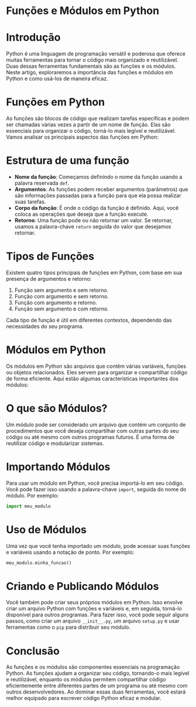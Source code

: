 
# Funções e Módulos em Python

# Introdução
Python é uma linguagem de programação versátil e poderosa que oferece muitas ferramentas para tornar o código mais organizado e reutilizável. Duas dessas ferramentas fundamentais são as funções e os módulos. Neste artigo, exploraremos a importância das funções e módulos em Python e como usá-los de maneira eficaz.

# Funções em Python

As funções são blocos de código que realizam tarefas específicas e podem ser chamadas várias vezes a partir de um nome de função. Elas são essenciais para organizar o código, torná-lo mais legível e reutilizável. Vamos analisar os principais aspectos das funções em Python:

# Estrutura de uma função

-  **Nome da função**: Começamos definindo o nome da função usando a palavra reservada `def`.
-  **Argumentos**: As funções podem receber argumentos (parâmetros) que são informações passadas para a função para que ela possa realizar suas tarefas.
-  **Corpo da função**: É onde o código da função é definido. Aqui, você coloca as operações que deseja que a função execute.
-  **Retorno**: Uma função pode ou não retornar um valor. Se retornar, usamos a palavra-chave `return` seguida do valor que desejamos retornar.

# Tipos de Funções

Existem quatro tipos principais de funções em Python, com base em sua presença de argumentos e retorno:

1. Função sem argumento e sem retorno.
2. Função com argumento e sem retorno.
3. Função com argumento e retorno.
4. Função sem argumento e com retorno.

Cada tipo de função é útil em diferentes contextos, dependendo das necessidades do seu programa.

# Módulos em Python

Os módulos em Python são arquivos que contêm várias variáveis, funções ou objetos relacionados. Eles servem para organizar e compartilhar código de forma eficiente. Aqui estão algumas características importantes dos módulos:

# O que são Módulos?

Um módulo pode ser considerado um arquivo que contém um conjunto de procedimentos que você deseja compartilhar com outras partes do seu código ou até mesmo com outros programas futuros. É uma forma de reutilizar código e modularizar sistemas.

# Importando Módulos

Para usar um módulo em Python, você precisa importá-lo em seu código. Você pode fazer isso usando a palavra-chave `import`, seguida do nome do módulo. Por exemplo:

```python
import meu_modulo
```

# Uso de Módulos

Uma vez que você tenha importado um módulo, pode acessar suas funções e variáveis usando a notação de ponto. Por exemplo:

```python
meu_modulo.minha_funcao()
```

# Criando e Publicando Módulos

Você também pode criar seus próprios módulos em Python. Isso envolve criar um arquivo Python com funções e variáveis e, em seguida, torná-lo disponível para outros programas. Para fazer isso, você pode seguir alguns passos, como criar um arquivo `__init__.py`, um arquivo `setup.py` e usar ferramentas como o `pip` para distribuir seu módulo.

# Conclusão

As funções e os módulos são componentes essenciais na programação Python. As funções ajudam a organizar seu código, tornando-o mais legível e reutilizável, enquanto os módulos permitem compartilhar código eficientemente entre diferentes partes de um programa ou até mesmo com outros desenvolvedores. Ao dominar essas duas ferramentas, você estará melhor equipado para escrever código Python eficaz e modular.